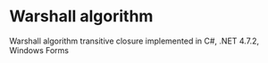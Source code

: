 # Warshall algorithm

Warshall algorithm transitive closure implemented in C#, .NET 4.7.2, Windows Forms